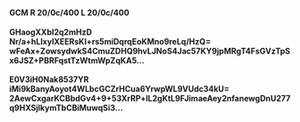 #### GCM R 20/0c/400 L 20/0c/400
**GHaogXXbI2q2mHzD**<br/>**Nr/a+hLIxylXEERsKl+rs5miDqrqEoKMno9reLq/HzQ=**<br/>**wFeAx+ZowsydwkS4CmuZDHQ9hvLJNoS4Jac57KY9jpMRgT4FsGVzTpSx6JSZ+PBRFqstTzWtmWpZqKA5...**<br/><br/>
**E0V3iH0Nak8537YR**<br/>**iMi9kBanyAoyot4WLbcGCZrHCua6YrwpWL9VUdc34kU=**<br/>**2AewCxgarKCBbdGv4+9+53XrRP+lL2gKtL9FJimaeAey2nfanewgDnU277q9HXSjlkymTbCBiMuwqSi3...**